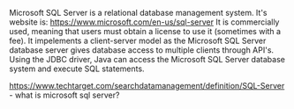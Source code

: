 

Microsoft SQL Server is a relational database management system. It's website is: https://www.microsoft.com/en-us/sql-server
It is commercially used, meaning that users must obtain a license to use it (sometimes with a fee). It 
impelements a client-server model as the Microsoft SQL Server database server gives database access to multiple clients through API's. Using the JDBC driver,
Java can access the Microsoft SQL Server database system and execute SQL statements. 


 https://www.techtarget.com/searchdatamanagement/definition/SQL-Server - what is microsoft sql server? 
